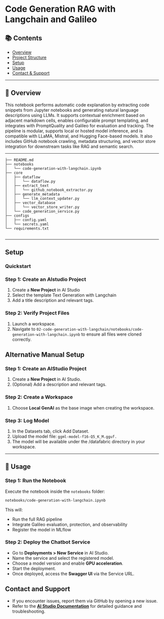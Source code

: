 # Code Generation RAG with Langchain and Galileo

## 📚 Contents

- [Overview](#overview)
- [Project Structure](#project-structure)
- [Setup](#setup)
- [Usage](#usage)
- [Contact & Support](#contact--support)

---

## 🧠 Overview

This notebook performs automatic code explanation by extracting code snippets from Jupyter notebooks and generating natural language descriptions using LLMs. It supports contextual enrichment based on adjacent markdown cells, enables configurable prompt templating, and integrates with PromptQuality and Galileo for evaluation and tracking. The pipeline is modular, supports local or hosted model inference, and is compatible with LLaMA, Mistral, and Hugging Face-based models. It also includes GitHub notebook crawling, metadata structuring, and vector store integration for downstream tasks like RAG and semantic search.

---

```
├── README.md
├── notebooks
│   └── code-generation-with-langchain.ipynb
├── core
│   ├── dataflow
│   │   └── dataflow.py
│   ├── extract_text
│   │   └── github_notebook_extractor.py
│   ├── generate_metadata
│   │   └── llm_context_updater.py
│   ├── vector_database
│   │   └── vector_store_writer.py
│   └── code_generation_service.py
├── configs
│   ├── config.yaml
│   └── secrets.yaml
└── requirements.txt


```

---

## Setup

### Quickstart

### Step 1: Create an AIstudio Project
1. Create a **New Project** in AI Studio
2. Select the template Text Generation with Langchain
3. Add a title description and relevant tags.

### Step 2: Verify Project Files
1. Launch a workspace.
2. Navigate to `02-code-generation-with-langchain/notebooks/code-generation-with-langchain.ipynb` to ensure all files were cloned correctly.


## Alternative Manual Setup

### Step 1: Create an AIStudio Project
1. Create a **New Project** in AI Studio.   
2. (Optional) Add a description and relevant tags.

### Step 2: Create a Workspace
1. Choose **Local GenAI** as the base image when creating the workspace.

### Step 3: Log Model
1. In the Datasets tab, click Add Dataset.
2. Upload the model file: `ggml-model-f16-Q5_K_M.gguf.`
3. The model will be available under the /datafabric directory in your workspace.

---

## 🚀 Usage

### Step 1: Run the Notebook

Execute the notebook inside the `notebooks` folder:

```bash
notebooks/code-generation-with-langchain.ipynb
```

This will:

- Run the full RAG pipeline
- Integrate Galileo evaluation, protection, and observability
- Register the model in MLflow

### Step 2: Deploy the Chatbot Service

- Go to **Deployments > New Service** in AI Studio.
- Name the service and select the registered model.
- Choose a model version and enable **GPU acceleration**.
- Start the deployment.
- Once deployed, access the **Swagger UI** via the Service URL.

## Contact and Support  
- If you encounter issues, report them via GitHub by opening a new issue.  
- Refer to the **[AI Studio Documentation](https://zdocs.datascience.hp.com/docs/aistudio/overview)** for detailed guidance and troubleshooting. 
